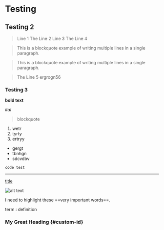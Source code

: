 # Testing
## Testing 2

> Line 1
> The Line 2
> Line 3
> The Line 4

> This is a blockquote example of writing multiple lines in a single paragraph.

> This is a blockquote example of writing
multiple lines in a single paragraph.


> The Line 5
    ergrogn56

### Testing 3

**bold text**

*ital*

> blockquote

1. wetr
2. tyrty
3. ertryy

 - gergt
 - tbnhgn
 - sdcvdbv


 `code test`

 ---

 [title](https://www.example.com)


![alt text](image.jpg)


I need to highlight these ==very important words==.

term
: definition


### My Great Heading {#custom-id}